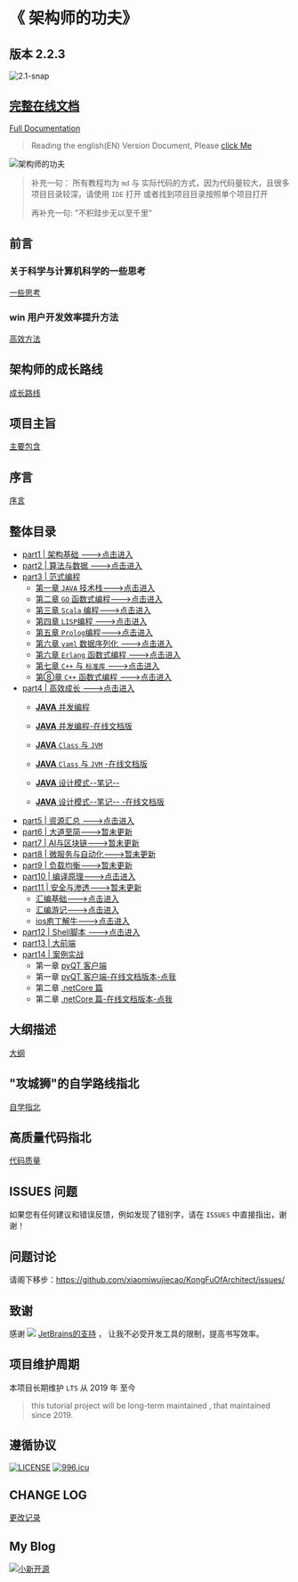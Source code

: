 # 《 架构师的功夫》

## 版本 2.2.3

![2.1-snap](img/snap.png)

## [完整在线文档](https://xiaomiwujiecao.github.io/KongFuOfArchitect/)

[Full Documentation](https://xiaomiwujiecao.github.io/KongFuOfArchitect/)

>  Reading the english(EN) Version Document, Please [click Me](/README-en.md)

![架构师的功夫](/img/icon.svg)

> 补充一句： 所有教程均为 `md` 与 实际代码的方式，因为代码量较大，且很多项目目录较深，请使用 `IDE` 打开 或者找到项目目录按照单个项目打开
> 
> 再补充一句: "不积跬步无以至千里"

## 前言

### 关于科学与计算机科学的一些思考

[一些思考](/thought.md)

### win 用户开发效率提升方法

[高效方法](/effective.md)

## 架构师的成长路线

[成长路线](/path.md)

## 项目主旨

[主要包含](/major.md)

## 序言

[序言](/sequence.md)

## 整体目录

- [part1 | 架构基础 --->点击进入](/part1/README.md)
- [part2 | 算法与数据 --->点击进入](/part2/README.md)
- [part3 | 范式编程](/part3/README.md)
  - [第一章 `JAVA` 技术栈--->点击进入](/part3/java/README.md)
  - [第二章 `GO` 函数式编程--->点击进入](/part3/go/README.md)
  - [第三章 `Scala` 编程--->点击进入](/part3/scala/README.md)
  - [第四章 `LISP`编程 --->点击进入](/part3/lisp/README.md)
  - [第五章 `Prolog`编程--->点击进入 ](/part3/prolog/README.md)
  - [第六章 `yaml` 数据序列化 --->点击进入 ](/part3/yaml/README.md)
  - [第六章 `Erlang` 函数式编程 --->点击进入 ](/part3/erlang/README.md)
  - [第七章 `C++` 与 `标准库` --->点击进入 ](/part3/c++_stl/README.md)
  - [第⑧章 `C++` 函数式编程 --->点击进入 ](/part3/functionalProgramming/README.md)
- [part4 | 高效成长 --->点击进入](/part4/README.md)
    - [**JAVA** 并发编程](/part4/java_concurrency/README.md)
    
    - [**JAVA** 并发编程-在线文档版](/part4/java_concurrency/README.md)
    
    - [**JAVA** `Class` 与 `JVM`](/part4/java_class_jvm/README.md)
    
    - [**JAVA** `Class` 与 `JVM` -在线文档版](/part4/java_class_jvm/README.md)
    
    - [**JAVA** 设计模式--笔记-- ](/part4/java_designPattern/README.md)
    
    - [**JAVA** 设计模式--笔记-- -在线文档版](/part4/java_designPattern/README.md)
- [part5 | 资源汇总 --->点击进入](/part5/README.md)
- [part6 | 大道至简--->暂未更新](/part6/README.md)
- [part7 | AI与区块链--->暂未更新](/part7/README.md)
- [part8 | 微服务与自动化--->暂未更新](/part8/README.md)
- [part9 | 负载均衡--->暂未更新](/part9/README.md)
- [part10 | 编译原理--->点击进入](part10/README.md)
- [part11 | 安全与渗透--->暂未更新](part11/README.md)
    - [汇编基础--->点击进入](https://github.com/xiaomiwujiecao/GAB)
    - [汇编游记--->点击进入](part11/assembly/README.md)
    - [ios庖丁解牛--->点击进入](https://github.com/xiaomiwujiecao/iosKnife)
- [part12 | Shell脚本 --->点击进入](https://github.com/xiaomiwujiecao/cleverShell)
- [part13 | 大前端](/part13/README.md)
- [part14 | 案例实战](/part14/README.md)
    - 第一章 [pyQT 客户端](/part14/pyqt5/README.md)
    - 第一章 [pyQT 客户端-在线文档版本-点我](/part14/pyqt5/README.md)
    - 第二章 [.netCore 篇](/part14/dotNetCore/README.md)
    - 第二章 [.netCore 篇-在线文档版本-点我](/part14/dotNetCore/README.md)
## 大纲描述

[大纲](/framework.md)

## "攻城狮"的自学路线指北
 
[自学指北](/self_charge.md)


## 高质量代码指北

[代码质量](/high_quality_code.md)
    

## ISSUES 问题

 如果您有任何建议和错误反馈，例如发现了错别字，请在 `ISSUES` 中直接指出，谢谢！

## 问题讨论 

请阁下移步：https://github.com/xiaomiwujiecao/KongFuOfArchitect/issues/




## 致谢

感谢 ![](img/jetbrains11.png)  [JetBrains的支持](https://www.jetbrains.com/?from=KongFuOfArchitect) ， 让我不必受开发工具的限制，提高书写效率。

## 项目维护周期

本项目长期维护 `LTS` 从 2019 年 至今
> this tutorial project will be long-term maintained , that maintained since 2019.


## 遵循协议

[![LICENSE](https://img.shields.io/badge/license-Anti%20996-blue.svg)](https://github.com/996icu/996.ICU/blob/master/LICENSE)
[![996.icu](https://img.shields.io/badge/link-996.icu-red.svg)](https://996.icu)

## CHANGE LOG

[更改记录](change_log.md)


## My Blog

[![小新开源](img/ai_nodejs7.png)](https://tftp.top/)
